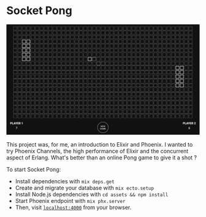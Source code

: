 # Socket Pong

![Socket Pong Screenshot](docs/screenshot.png)

This project was, for me, an introduction to Elixir and Phoenix. I wanted to try Phoenix Channels, the high performance of Elixir and the concurrent aspect of Erlang. What's better than an online Pong game to give it a shot ?

To start Socket Pong:
  * Install dependencies with `mix deps.get`
  * Create and migrate your database with `mix ecto.setup`
  * Install Node.js dependencies with `cd assets && npm install`
  * Start Phoenix endpoint with `mix phx.server`
  * Then, visit [`localhost:4000`](http://localhost:4000) from your browser.
